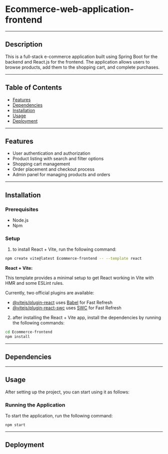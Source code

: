# Ecommerce-web-application-frontend

---

## Description
This is a full-stack e-commerce application built using Spring Boot for the backend and React.js for the frontend. The application allows users to browse products, add them to the shopping cart, and complete purchases.

---

## Table of Contents
- [Features](#features)
- [Dependencies](#dependencies)
- [Installation](#installation)
- [Usage](#usage)
- [Deployment](#deployment)

---

## Features
- User authentication and authorization
- Product listing with search and filter options
- Shopping cart management
- Order placement and checkout process
- Admin panel for managing products and orders

---

## Installation

### Prerequisites
- Node.js
- Npm

### Setup
1. to install React + Vite, run the following command:

```bash
npm create vite@latest Ecommerce-frontend -- --template react
```

**React + Vite:**

This template provides a minimal setup to get React working in Vite with HMR and some ESLint rules.

Currently, two official plugins are available:

- [@vitejs/plugin-react](https://github.com/vitejs/vite-plugin-react/blob/main/packages/plugin-react/README.md) uses [Babel](https://babeljs.io/) for Fast Refresh
- [@vitejs/plugin-react-swc](https://github.com/vitejs/vite-plugin-react-swc) uses [SWC](https://swc.rs/) for Fast Refresh


2. after installing the React + Vite app, install the dependencies by running the following commands:

```bash
cd Ecommerce-frontend
npm install
```

---

## Dependencies

---

## Usage
After setting up the project, you can start using it as follows:

### Running the Application

To start the application, run the following command:

`npm start`

---

## Deployment
